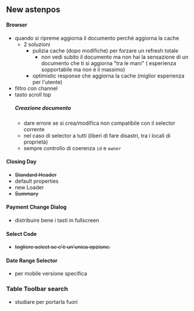 ## New astenpos

#### Browser

- quando si ripreme aggiorna il documento perché aggiorna la cache
    - 2 soluzioni
        - pulizia cache (dopo modifiche) per forzare un refresh totale
            - non vedi subito il documento ma non hai la sensazione di un documento che ti si aggiorna "tra le mani" (
              esperienza sopportabile ma non è il massimo)
        - optimistic response che aggiorna la cache (miglior esperienza per l'utente)
- filtro con channel
- tasto scroll top
  ##### Creazione documento
    - dare errore se si crea/modifica non compatibile con il selector corrente
    - nel caso di selector a tutti (liberi di fare disastri, tra i locali di proprietà)
    - sempre controllo di coerenza `id` e `owner`

#### Closing Day

- ~~Standard Header~~
- default properties
- new Loader
- ~~Summary~~

#### Payment Change Dialog

- distribuire bene i tasti in fullscreen

#### Select Code

- ~~togliere select se c'è un'unica opzione.~~

#### Date Range Selector

- per mobile versione specifica

### Table Toolbar search

- studiare per portarla fuori